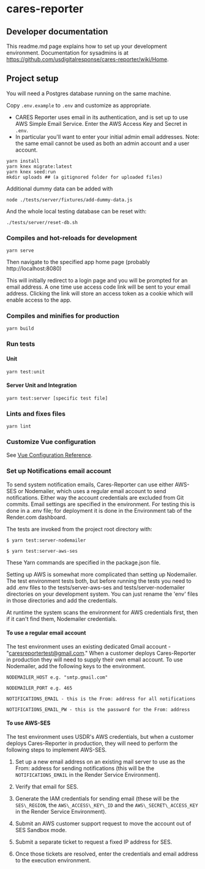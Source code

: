 # cares-reporter

## Developer documentation
This readme.md page explains how to set up your development environment. Documentation for sysadmins is at https://github.com/usdigitalresponse/cares-reporter/wiki/Home.

## Project setup
You will need a Postgres database running on the same machine.

Copy `.env.example` to `.env` and customize as appropriate.
* CARES Reporter uses email in its authentication, and is set up to use AWS Simple Email Service.  Enter the AWS Access Key and Secret in `.env`.
* In particular you'll want to enter your initial admin email addresses.  Note: the same email cannot be used as both an admin account and a user account.

```
yarn install
yarn knex migrate:latest
yarn knex seed:run
mkdir uploads ## (a gitignored folder for uploaded files)
```

Additional dummy data can be added with
```
node ./tests/server/fixtures/add-dummy-data.js
```

And the whole local testing database can be reset with:
```
./tests/server/reset-db.sh
```

### Compiles and hot-reloads for development
```
yarn serve
```

Then navigate to the specified app home page (probably http://localhost:8080)

This will initially redirect to a login page and you will be prompted for an email address. A one time use access code link will be sent to your email address. Clicking the link will store an access token as a cookie which will enable access to the app.

### Compiles and minifies for production
```
yarn build
```

### Run tests

#### Unit
```
yarn test:unit
```

#### Server Unit and Integration
```
yarn test:server [specific test file]
```


### Lints and fixes files
```
yarn lint
```

### Customize Vue configuration
See [Vue Configuration Reference](https://cli.vuejs.org/config/).

### Set up Notifications email account
To send system notification emails, Cares-Reporter can use either AWS-SES or Nodemailer, which uses a regular email account to send notifications. Either way the account credentials are excluded from Git commits. Email settings are specified in the environment. For testing this is done in a .env file; for deployment it is done in the Environment tab of the Render.com dashboard.

The tests are invoked from the project root directory with:

`$ yarn test:server-nodemailer`

`$ yarn test:server-aws-ses`

These Yarn commands are specified in the package.json file. 

Setting up AWS is somewhat more complicated than setting up Nodemailer. The test environment tests both, but before running the tests you need to add .env files to the tests/server-aws-ses and tests/server-nodemailer directories on your development system. You can just rename the 'env' files in those directories and add the credentials.

At runtime the system scans the environment for AWS credentials first, then if it can't find them, Nodemailer credentials.

#### To use a regular email account
The test environment uses an existing dedicated Gmail account - "caresreportertest@gmail.com." When a customer deploys Cares-Reporter in production they will need to supply their own email account. To use Nodemailer, add the following keys to the environment. 

`NODEMAILER_HOST e.g. "smtp.gmail.com"`

`NODEMAILER_PORT e.g. 465`

`NOTIFICATIONS_EMAIL - this is the From: address for all notifications`

`NOTIFICATIONS_EMAIL_PW - this is the password for the From: address`

#### To use AWS-SES
The test environment uses USDR's AWS credentials, but when a customer deploys Cares-Reporter in production, they will need to perform the following steps to implement AWS-SES.

1. Set up a new email address on an existing mail server to use as the From: address for sending notifications (this will be the `NOTIFICATIONS_EMAIL` in the Render Service Environment).

1. Verify that email for SES.

1. Generate the IAM credentials for sending email (these will be the `SES\_REGION`, the `AWS\_ACCESS\_KEY\_ID` and the `AWS\_SECRET\_ACCESS_KEY` in the Render Service Environment).

1. Submit an AWS customer support request to move the account out of SES Sandbox mode.

1. Submit a separate ticket to request a fixed IP address for SES.

1. Once those tickets are resolved, enter the credentials and email address to the execution environment.
